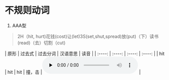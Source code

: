 # 不规则动词

1. AAA型

> 2H（hit, hurt)花钱(cost)让(let)3S(set,shut,spread)放(put)（下）读书(read)（去）切割（cut)

|  原形  | 过去式  | 过去分词  | 汉语意思  | 读音  |
| :----: | :----: | :----: | :----: |
| hit  | hit | hit | 撞，击 |<audio id="audio" controls="" preload="none"><source src="audio/appendixes-audio-2/2.4_5_elem_murph.mp3"></audio> |
<!-- 
AAA型（原形→原形→原形）

原形　过去式 过去分词　汉语意思

cost cost cost花费，值

cut　cut cut切，割

hit　hit hit撞，击

hurt hurt hurt使…伤痛

let　let let让

putput put放

read read read读

set　set set安排，安置

shut shut shut 关闭

spread spread spread 传播，散布

注意：read ---read--- read发音分别是：[ri:d]---[red]---[red]

AAB型：即原型和过去式相同

口诀2：

打败天下无敌手，分加en（1个单词）

原形 过去式 过去分词 汉语意思

beatbeatbeaten 打败

ABA型：即原型和过去分词相同

口诀3：

跑、来、成为、超越，元音字母变成a（4个单词）

原形 过去式 过去分词 汉语意思

become became become 成为

come came come 来

run ran run 跑

overcomeovercameovercome超越

ABB型：即过去式和过去分词相同

口诀4：

教书被抓，有a则a,　aught(2个单词）

原形→aught →aught

原形 过去式 过去分词汉语意思

catchcaught caught 捉,抓

teachtaught taught 教

口诀5：

想带来买（个）打架，无a则o,ought(4个单词）

原形→ought →ought

原形 过去式 过去分词 汉语意思

bring broughtbrought 带来

buy bought bought 买

fight fought fought 打架

think thought thought 思考

口诀6：

加速射击喂牛遇见领导，“过分”后一个元音字母去掉

了。（“过分”指过去式和过去分词）(5个单词）

speed(加速）---sped--sped

(speed(加速）---speeded--speeded)

shoot(射击)---shot--shot

feed（喂养，饲养---fed---fed

meet（遇见）---met---met

lead(带路，领路--led---led

口诀7：

坐下临时照看（想）吐痰，“过分”i变a。(3个单词）

sit(坐)---sat---sat,

babysit(代人临时照顾婴孩）---babysat---babysat

spit（吐痰）---spat---spat

口诀8：

挖刺（粘贴）悬挂，原形中间的元音字母变成u。（3个单词）

dig（挖）---dug---dug,

hang（悬挂）---hung---hung,

stick（粘贴，将……刺入）---stuck---stuck

口诀9：

①（清洁工）睡觉（时还）保持打扫（的）感觉（却）睡过头（eep,eel中间去个e末尾加个t）（5个单词）

②我觉（feel）得，卫生靠平时保持（keep），睡觉（sleep）时就不要想着扫（sweep）地了，可以睡过头（oversleep)。

feel(觉)---felt---felt

keep(保存)---kept---kept

sleep（睡）---slept---slept

oversleep（睡过头）---overslept---overslept

sweep(扫)---swept---swept

口诀10：

①建造借出送花费，“过分”都是原形末尾的d变t。（4个单词）②我花钱（spend）建造（build）的房子，可以借（lend）给你 ，不能送（send）给你。

build(造)---built---built

lend（借）---lent---lent

send（邮寄，发送）---sent---sent

spend（花费）---spent---spent

口诀11：

丢失闻拼写原形末尾的字母换成t。（3个单词）

lose（丢失）---lost---lost

smell（嗅）---smelt--smelt

spell(拼写)---spelt---spelt

口诀12：

①梦见着火学习对付意思，“过分”原形后面加个t，梦见着火学习点燃也可以加ed。(6个单词）②“‘燃烧’（burn）意思是（mean）什么？”我没有学会（learn），我做梦（dream）了，该怎么对付（deal)

burn(着火)---burnt---burnt,

dream（做梦）---dreamt---dreamt,

learn(学习)---learnt---learnt,

deal(对付）---dealt---dealt

mean（意思是）---meant---meant

light（点燃）---lighted/---lighted,

light（点燃）---lit/---lit,

口诀13：

听见“过分”直接加个d, 制造是k变d。（2个单词）

hear(听见）---heard---heard

make(制造）---made---made

口诀14

①放置（产卵）说付钱，ay变成aid。（3个单词）

②一只下蛋（lay）的鹅说（say）：“赶快付钱（pay）”。

lay（放，搁）---laid---laid,

pay（付报酬）---paid---paid,

say（说，讲）---said---said

口诀15：

照耀赢了，i变o，发现i变为ou。(3个单词）

shine(照耀)---shone---shone

win(赢)---won---won,

find(发现）---found---found

口诀16：

①站立理解an变为oo。（2个单词）②站（stand）着就听明白（understand）了。

stand(站立/忍受/坐落)---stood---stood,

understand（理解）---understood---understood

口诀17：

①告诉卖（老头）ell变old。（2个单词）②告诉（tell）他不要卖（sell）那个老古董。

sell（卖）---sold---sold

tell(告诉)---told---told

口诀18：

得到握住e,o互换，have的ve变为d, leave的ave变为ft。（4个单词）

get(成为/得到/到达)---got---got

hold（握，抓住）---held---held

have（有/吃/进行）---had---had

leave（离开/遗留/剩下）---left---left

ABC型：即原型、过去式和过去分词不相同

口诀19：

①游泳喝酒唱歌开始打电话（谁知）下沉了。i---a---u(原形中含有字母i，在过去式中变为a，在过去分词中变为u。)（6个单词）②铃响（ring）后，开始（begin）唱歌（sing），游泳（swim）时，不要喝（drink）太多的水,否则会下沉（sink）的。

begin（开始，着手）---began---begun

drink（喝，饮）---drank---drunk

ring（响铃/打电话）---rang---rung

sing（唱歌）---sang---sung

sink（下沉）---sank---sunk

swim（游泳）---swam---swum

口诀20：

①长大后画画知道扔吹飞，过变ew,分加n(以字母ow或aw结尾的动词，在过去式中变成ew，过去分词则在原形后加-n。）（6个单词）②长（grow）大后，才知道（know）,不要乱扔（throw）乱吹（blow）乱画（draw）。

blow(刮风)---blew---blown

grow(成长/种植)---grew---grown

know（知道）---knew---known

throw（投）---threw---thrown

draw（绘画）---drew---drawn

fly(飞)---flew---flown

注意：飞

口诀21：

生育穿戴，ear过变ore,分变orn(原形-ear，过去式-ore，过去分词-orn。)(2个单词）

bear（生育）---bore---born

wear（穿）---wore---worn

口诀22：

偷盗醒来结冰打破选择说忘记，过去元音变成o,偷盗打破说未成还要e尾随，分词“过”后加n。（7个单词）

break（打破）---broke---broken,

choose（选择）---chose---chosen,

freeze（结冰）---froze---frozen,

speak(说)---spoke---spoken,

forget(忘记)---forgot---forgotten,

steal（偷盗）---stole---stolen,

wake(醒来)---woke---woken,

注意：忘记分词要双写t

口诀23：

升起驾驶骑车写字,过i变o（眼睁大），分加en, 注意骑车写字双写辅音（d和t)。（4个单词）

rise(升起/出现)---rose----risen

drive（驾驶/驱赶）---drove---driven

ride(骑)---rode---ridden

write(写)---wrote---written

口诀24：

规则的撒谎，不规则的躺，躺下就下蛋，下蛋不规则。（3个单词）

lie（躺/平放/位于）---lay---lain,

lie (撒谎、说谎)---lied---lied

lay (放置，产卵，下蛋)---laid---laid

口诀25：

是给吃看见落下，隐藏弄错摇动拿，分词结尾是en。(9个单词）

be(是)---was/were---been

give（给）---gave---given

eat(吃)---ate---eaten

see（看见）---saw---seen

fall(落下)---fell---fallen

hide(隐藏)---hid---hidden

mistake（弄错）---mistook---mistaken

shake（摇动）---shook---shaken

take(拿)---took---taken

口诀26：其他变化形式（3个）

do, did, done, go, went, gone, 我们常常见；show,showed,shown展示看

do（做/干）---did---done

go（去/到达）---went---gone

show(出示)---showed---shown

没有过去分词的动词（情态动词）

口诀27：

can（能/可能）---could,may（可以/可能）---might

shall(将/会)---should,will(将/愿意)---would -->